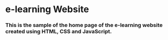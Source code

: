 # e-learning Website
### This is the sample of the home page of the e-learning website created using HTML, CSS and JavaScript.
